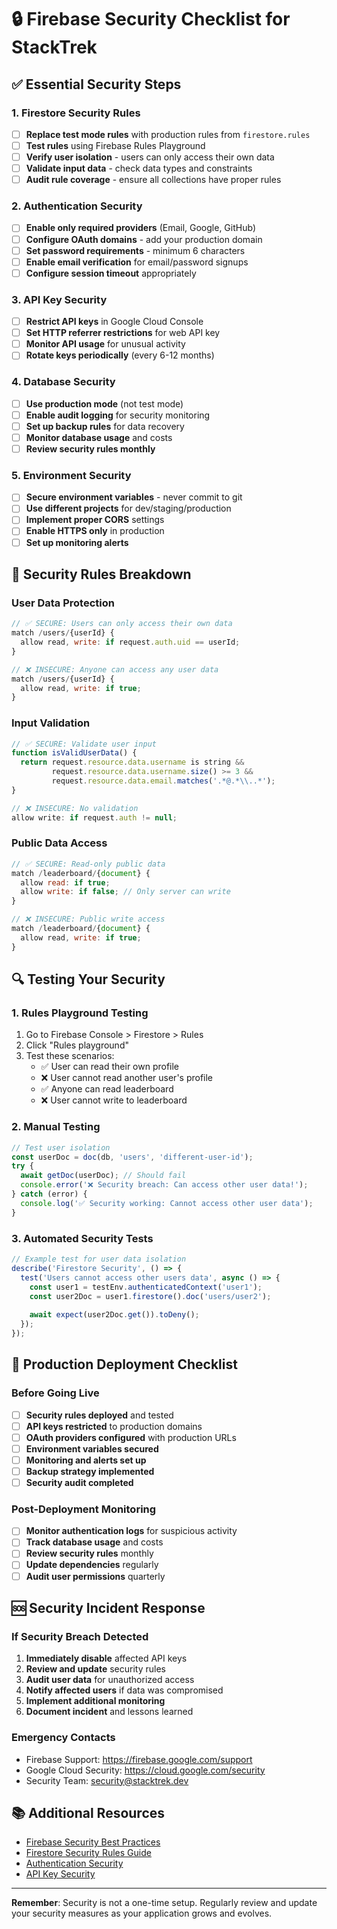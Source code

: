 # 🔒 Firebase Security Checklist for StackTrek

## ✅ Essential Security Steps

### 1. Firestore Security Rules
- [ ] **Replace test mode rules** with production rules from `firestore.rules`
- [ ] **Test rules** using Firebase Rules Playground
- [ ] **Verify user isolation** - users can only access their own data
- [ ] **Validate input data** - check data types and constraints
- [ ] **Audit rule coverage** - ensure all collections have proper rules

### 2. Authentication Security
- [ ] **Enable only required providers** (Email, Google, GitHub)
- [ ] **Configure OAuth domains** - add your production domain
- [ ] **Set password requirements** - minimum 6 characters
- [ ] **Enable email verification** for email/password signups
- [ ] **Configure session timeout** appropriately

### 3. API Key Security
- [ ] **Restrict API keys** in Google Cloud Console
- [ ] **Set HTTP referrer restrictions** for web API key
- [ ] **Monitor API usage** for unusual activity
- [ ] **Rotate keys periodically** (every 6-12 months)

### 4. Database Security
- [ ] **Use production mode** (not test mode)
- [ ] **Enable audit logging** for security monitoring
- [ ] **Set up backup rules** for data recovery
- [ ] **Monitor database usage** and costs
- [ ] **Review security rules monthly**

### 5. Environment Security
- [ ] **Secure environment variables** - never commit to git
- [ ] **Use different projects** for dev/staging/production
- [ ] **Implement proper CORS** settings
- [ ] **Enable HTTPS only** in production
- [ ] **Set up monitoring alerts**

## 🚨 Security Rules Breakdown

### User Data Protection
```javascript
// ✅ SECURE: Users can only access their own data
match /users/{userId} {
  allow read, write: if request.auth.uid == userId;
}

// ❌ INSECURE: Anyone can access any user data
match /users/{userId} {
  allow read, write: if true;
}
```

### Input Validation
```javascript
// ✅ SECURE: Validate user input
function isValidUserData() {
  return request.resource.data.username is string &&
         request.resource.data.username.size() >= 3 &&
         request.resource.data.email.matches('.*@.*\\..*');
}

// ❌ INSECURE: No validation
allow write: if request.auth != null;
```

### Public Data Access
```javascript
// ✅ SECURE: Read-only public data
match /leaderboard/{document} {
  allow read: if true;
  allow write: if false; // Only server can write
}

// ❌ INSECURE: Public write access
match /leaderboard/{document} {
  allow read, write: if true;
}
```

## 🔍 Testing Your Security

### 1. Rules Playground Testing
1. Go to Firebase Console > Firestore > Rules
2. Click "Rules playground"
3. Test these scenarios:
   - ✅ User can read their own profile
   - ❌ User cannot read another user's profile
   - ✅ Anyone can read leaderboard
   - ❌ User cannot write to leaderboard

### 2. Manual Testing
```javascript
// Test user isolation
const userDoc = doc(db, 'users', 'different-user-id');
try {
  await getDoc(userDoc); // Should fail
  console.error('❌ Security breach: Can access other user data!');
} catch (error) {
  console.log('✅ Security working: Cannot access other user data');
}
```

### 3. Automated Security Tests
```javascript
// Example test for user data isolation
describe('Firestore Security', () => {
  test('Users cannot access other users data', async () => {
    const user1 = testEnv.authenticatedContext('user1');
    const user2Doc = user1.firestore().doc('users/user2');
    
    await expect(user2Doc.get()).toDeny();
  });
});
```

## 🚀 Production Deployment Checklist

### Before Going Live
- [ ] **Security rules deployed** and tested
- [ ] **API keys restricted** to production domains
- [ ] **OAuth providers configured** with production URLs
- [ ] **Environment variables secured**
- [ ] **Monitoring and alerts set up**
- [ ] **Backup strategy implemented**
- [ ] **Security audit completed**

### Post-Deployment Monitoring
- [ ] **Monitor authentication logs** for suspicious activity
- [ ] **Track database usage** and costs
- [ ] **Review security rules** monthly
- [ ] **Update dependencies** regularly
- [ ] **Audit user permissions** quarterly

## 🆘 Security Incident Response

### If Security Breach Detected
1. **Immediately disable** affected API keys
2. **Review and update** security rules
3. **Audit user data** for unauthorized access
4. **Notify affected users** if data was compromised
5. **Implement additional monitoring**
6. **Document incident** and lessons learned

### Emergency Contacts
- Firebase Support: https://firebase.google.com/support
- Google Cloud Security: https://cloud.google.com/security
- Security Team: security@stacktrek.dev

## 📚 Additional Resources

- [Firebase Security Best Practices](https://firebase.google.com/docs/rules/security)
- [Firestore Security Rules Guide](https://firebase.google.com/docs/firestore/security/get-started)
- [Authentication Security](https://firebase.google.com/docs/auth/web/manage-users)
- [API Key Security](https://cloud.google.com/docs/authentication/api-keys)

---

**Remember**: Security is not a one-time setup. Regularly review and update your security measures as your application grows and evolves.
